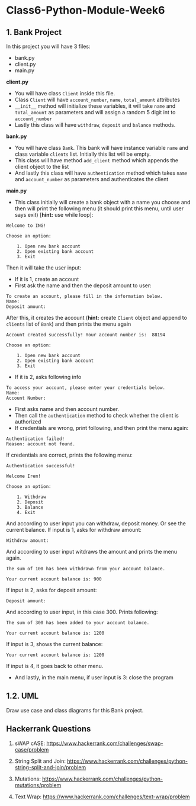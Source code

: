 # Class6-Python-Module-Week6

## 1. Bank Project

In this project you will have 3 files:

- bank.py
- client.py
- main.py

**client.py**
- You will have class `Client` inside this file.
- Class `Client` will have `account_number`, `name`, `total_amount` attributes
- `__init__` method will initialize these variables, it will take `name` and `total_amount` as parameters and will assign a random 5 digit int to `account_number`
- Lastly this class will have `withdraw`, `deposit` and `balance` methods.

**bank.py**

- You will have class `Bank`. This bank will have instance variable `name` and class variable `clients` list. Initially this list will be empty.
- This class will have method `add_client` method which appends the client object to the list
- And lastly this class will have `authentication` method which takes `name` and `account_number` as parameters and authenticates the client

**main.py**
- This class initially will create a bank object with a name you choose and then will print the following menu (it should print this menu, until user says exit) [**hint:** use while loop]:
```
Welcome to ING!

Choose an option:

    1. Open new bank account
    2. Open existing bank account
    3. Exit
```
Then it will take the user input: 
- If it is 1, create an account
- First ask the name and then the deposit amount to user:
```
To create an account, please fill in the information below.
Name: 
Deposit amount: 
```
After this, it creates the account (**hint:** create `Client` object and append to `clients` list of `Bank`) and then prints the menu again
```
Account created successfully! Your account number is:  88194

Choose an option:

    1. Open new bank account
    2. Open existing bank account
    3. Exit
```
- If it is 2, asks following info
```
To access your account, please enter your credentials below.
Name:
Account Number:
```
- First asks name and then account number. 
- Then call the `authentication` method to check whether the client is authorized
- If credentials are wrong, print following, and then print the menu again:
```
Authentication failed!
Reason: account not found.
```
If credentials are correct, prints the following menu:
```
Authentication successful!

Welcome Irem!

Choose an option:

    1. Withdraw
    2. Deposit
    3. Balance
    4. Exit
```
And according to user input you can withdraw, deposit money. Or see the current balance. 
If input is 1, asks for withdraw amount:
```
Withdraw amount:
```
And according to user input witdraws the amount and prints the menu again.
```
The sum of 100 has been withdrawn from your account balance.

Your current account balance is: 900
```
If input is 2, asks for deposit amount:
```
Deposit amount:
```
And according to user input, in this case 300. Prints following:
```
The sum of 300 has been added to your account balance.

Your current account balance is: 1200
```

If input is 3, shows the current balance:

```
Your current account balance is: 1200
```
If input is 4, it goes back to other menu.

- And lastly, in the main menu, if user input is 3: close the program

## 1.2. UML

Draw use case and class diagrams for this Bank project.

## Hackerrank Questions

1. sWAP cASE: https://www.hackerrank.com/challenges/swap-case/problem

2. String Split and Join: https://www.hackerrank.com/challenges/python-string-split-and-join/problem

3. Mutations: https://www.hackerrank.com/challenges/python-mutations/problem

4. Text Wrap: https://www.hackerrank.com/challenges/text-wrap/problem
